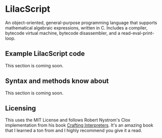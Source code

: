 # LilacScript

An object-oriented, general-purpose programming language that supports mathematical algebraic expressions, written in C. Includes a compiler, bytecode virtual machine, bytecode disassembler, and a read-eval-print-loop. 

## Example LilacScript code

This section is coming soon.

## Syntax and methods know about

This section is coming soon.

## Licensing

This uses the MIT License and follows Robert Nystrom's Clox implementation from his book [Crafting Interpreters](https://craftinginterpreters.com/). It's an amazing book that I learned a ton from and I highly recommend you give it a read.
